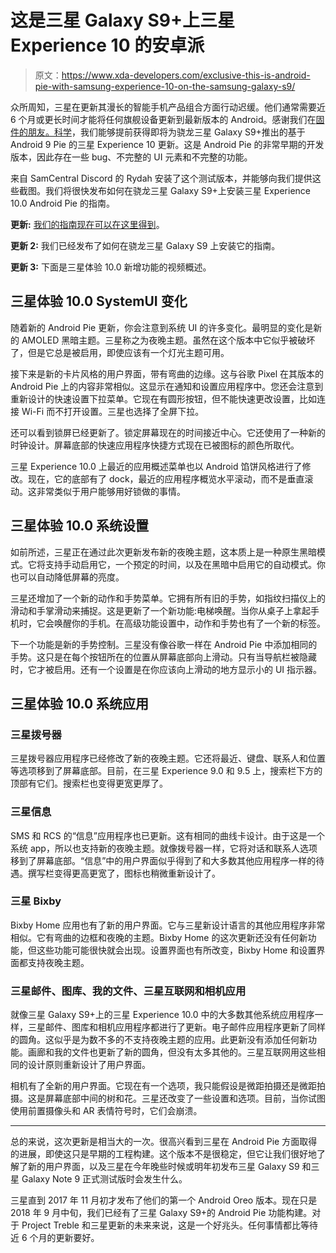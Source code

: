 # 这是三星 Galaxy S9+上三星 Experience 10 的安卓派

> 原文：<https://www.xda-developers.com/exclusive-this-is-android-pie-with-samsung-experience-10-on-the-samsung-galaxy-s9/>

众所周知，三星在更新其漫长的智能手机产品组合方面行动迟缓。他们通常需要近 6 个月或更长时间才能将任何旗舰设备更新到最新版本的 Android。感谢我们在[固件的朋友。科学](https://firmware.science/)，我们能够提前获得即将为骁龙三星 Galaxy S9+推出的基于 Android 9 Pie 的三星 Experience 10 更新。这是 Android Pie 的非常早期的开发版本，因此存在一些 bug、不完整的 UI 元素和不完整的功能。

来自 SamCentral Discord 的 Rydah 安装了这个测试版本，并能够向我们提供这些截图。我们将很快发布如何在骁龙三星 Galaxy S9+上安装三星 Experience 10.0 Android Pie 的指南。

**更新:** [我们的指南现在可以在这里得到](https://www.xda-developers.com/install-android-pie-samsung-experience-10-samsung-galaxy-s9/)。

**更新 2:** 我们已经发布了如何在骁龙三星 Galaxy S9 上安装它的指南。

**更新 3:** 下面是三星体验 10.0 新增功能的视频概述。

## 三星体验 10.0 SystemUI 变化

随着新的 Android Pie 更新，你会注意到系统 UI 的许多变化。最明显的变化是新的 AMOLED 黑暗主题。三星称之为夜晚主题。虽然在这个版本中它似乎被破坏了，但是它总是被启用，即使应该有一个灯光主题可用。

接下来是新的卡片风格的用户界面，带有弯曲的边缘。这与谷歌 Pixel 在其版本的 Android Pie 上的内容非常相似。这显示在通知和设置应用程序中。您还会注意到重新设计的快速设置下拉菜单。它现在有圆形按钮，但不能快速更改设置，比如连接 Wi-Fi 而不打开设置。三星也选择了全屏下拉。

还可以看到锁屏已经更新了。锁定屏幕现在的时间接近中心。它还使用了一种新的时钟设计。屏幕底部的快速应用程序快捷方式现在已被图标的颜色所取代。

三星 Experience 10.0 上最近的应用概述菜单也以 Android 馅饼风格进行了修改。现在，它的底部有了 dock，最近的应用程序概览水平滚动，而不是垂直滚动。这非常类似于用户能够用好锁做的事情。

## 三星体验 10.0 系统设置

如前所述，三星正在通过此次更新发布新的夜晚主题，这本质上是一种原生黑暗模式。它将支持手动启用它，一个预定的时间，以及在黑暗中启用它的自动模式。你也可以自动降低屏幕的亮度。

三星还增加了一个新的动作和手势菜单。它拥有所有旧的手势，如指纹扫描仪上的滑动和手掌滑动来捕捉。这是更新了一个新功能:电梯唤醒。当你从桌子上拿起手机时，它会唤醒你的手机。在高级功能设置中，动作和手势也有了一个新的标签。

下一个功能是新的手势控制。三星没有像谷歌一样在 Android Pie 中添加相同的手势。这只是在每个按钮所在的位置从屏幕底部向上滑动。只有当导航栏被隐藏时，它才被启用。还有一个设置是在你应该向上滑动的地方显示小的 UI 指示器。

## 三星体验 10.0 系统应用

### 三星拨号器

三星拨号器应用程序已经修改了新的夜晚主题。它还将最近、键盘、联系人和位置等选项移到了屏幕底部。目前，在三星 Experience 9.0 和 9.5 上，搜索栏下方的顶部有它们。搜索栏也变得更宽更厚了。

### 三星信息

SMS 和 RCS 的“信息”应用程序也已更新。这有相同的曲线卡设计。由于这是一个系统 app，所以也支持新的夜晚主题。就像拨号器一样，它将对话和联系人选项移到了屏幕底部。“信息”中的用户界面似乎得到了和大多数其他应用程序一样的待遇。撰写栏变得更高更宽了，图标也稍微重新设计了。

### 三星 Bixby

Bixby Home 应用也有了新的用户界面。它与三星新设计语言的其他应用程序非常相似。它有弯曲的边框和夜晚的主题。Bixby Home 的这次更新还没有任何新功能，但这些功能可能很快就会出现。设置界面也有所改变，Bixby Home 和设置界面都支持夜晚主题。

### 三星邮件、图库、我的文件、三星互联网和相机应用

就像三星 Galaxy S9+上的三星 Experience 10.0 中的大多数其他系统应用程序一样，三星邮件、图库和相机应用程序都进行了更新。电子邮件应用程序更新了同样的圆角。这似乎是为数不多的不支持夜晚主题的应用。此更新没有添加任何新功能。画廊和我的文件也更新了新的圆角，但没有太多其他的。三星互联网用这些相同的设计原则重新设计了用户界面。

相机有了全新的用户界面。它现在有一个选项，我只能假设是微距拍摄还是微距拍摄。这是屏幕底部中间的树和花。三星还改变了一些设置和选项。目前，当你试图使用前置摄像头和 AR 表情符号时，它们会崩溃。

* * *

总的来说，这次更新是相当大的一次。很高兴看到三星在 Android Pie 方面取得的进展，即使这只是早期的工程构建。这个版本不是很稳定，但它让我们很好地了解了新的用户界面，以及三星在今年晚些时候或明年初发布三星 Galaxy S9 和三星 Galaxy Note 9 正式测试版时会发生什么。

三星直到 2017 年 11 月初才发布了他们的第一个 Android Oreo 版本。现在只是 2018 年 9 月中旬，我们已经有了三星 Galaxy S9+的 Android Pie 功能构建。对于 Project Treble 和三星更新的未来来说，这是一个好兆头。任何事情都比等待近 6 个月的更新要好。